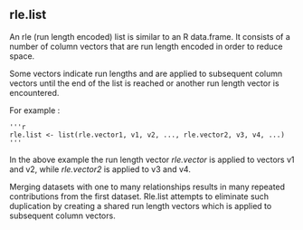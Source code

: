 rle.list
--------

An rle (run length encoded) list is similar to an R data.frame. It consists of
a number of column vectors that are run length encoded in order to reduce space.

Some vectors indicate run lengths and are applied to subsequent column vectors until
the end of the list is reached or another run length vector is encountered.

For example :

    '''r
    rle.list <- list(rle.vector1, v1, v2, ..., rle.vector2, v3, v4, ...)
    '''

In the above example the run length vector *rle.vector* is applied to vectors v1
and v2, while *rle.vector2* is applied to v3 and v4.

Merging datasets with one to many relationships results in many repeated contributions
from the first dataset. Rle.list attempts to eliminate such duplication by creating
a shared run length vectors which is applied to subsequent column vectors.
